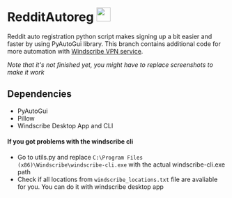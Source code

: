 # RedditAutoreg <img src="https://www.redditinc.com/assets/images/site/reddit-logo.png" height=32/>
Reddit auto registration python script makes signing up a bit easier and faster by using PyAutoGui library.
This branch contains additional code for more automation with [Windscribe VPN service](https://windscribe.com). 

*Note that it's not finished yet, you might have to replace screenshots to make it work*

## Dependencies
- PyAutoGui
- Pillow
- Windscribe Desktop App and CLI




#### If you got problems with the windscribe cli
- Go to utils.py and replace `C:\Program Files (x86)\Windscribe\windscribe-cli.exe` with the actual windscribe-cli.exe path
- Check if all locations from `windscribe_locations.txt` file are avaliable for you. You can do it with windscribe desktop app
